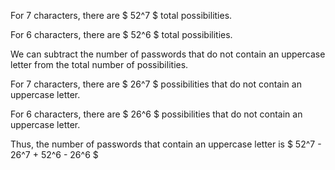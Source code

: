 For 7 characters, there are $ 52^7 $ total possibilities.

For 6 characters, there are $ 52^6 $ total possibilities.

We can subtract the number of passwords that do not contain an uppercase letter from the total number of possibilities.

For 7 characters, there are $ 26^7 $ possibilities that do not contain an uppercase letter.

For 6 characters, there are $ 26^6 $ possibilities that do not contain an uppercase letter.

Thus, the number of passwords that contain an uppercase letter is $ 52^7 - 26^7 + 52^6 - 26^6 $
